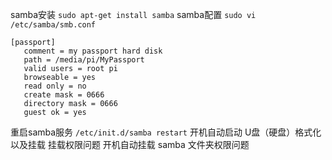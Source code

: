 samba安装
`sudo apt-get install samba`
samba配置 
`sudo vi /etc/samba/smb.conf`
```shell
[passport]
   comment = my passport hard disk
   path = /media/pi/MyPassport
   valid users = root pi
   browseable = yes
   read only = no
   create mask = 0666
   directory mask = 0666
   guest ok = yes
```
重启samba服务
`/etc/init.d/samba restart`
开机自动启动
U盘（硬盘）格式化以及挂载  挂载权限问题   开机自动挂载
samba 文件夹权限问题